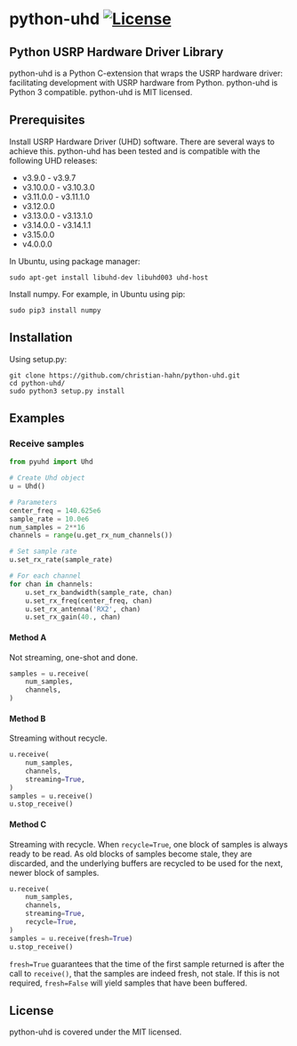# python-uhd [![License](https://img.shields.io/badge/license-MIT-blue.svg)](https://github.com/christian-hahn/python-uhd/blob/master/LICENSE)

## Python USRP Hardware Driver Library

python-uhd is a Python C-extension that wraps the USRP hardware driver: facilitating development with USRP hardware from Python.  python-uhd is Python 3 compatible.  python-uhd is MIT licensed.

## Prerequisites

Install USRP Hardware Driver (UHD) software.  There are several ways to achieve this.  python-uhd has been tested and is compatible with the following UHD releases:

* v3.9.0 - v3.9.7
* v3.10.0.0 - v3.10.3.0
* v3.11.0.0 - v3.11.1.0
* v3.12.0.0
* v3.13.0.0 - v3.13.1.0
* v3.14.0.0 - v3.14.1.1
* v3.15.0.0
* v4.0.0.0

In Ubuntu, using package manager:
``` text
sudo apt-get install libuhd-dev libuhd003 uhd-host
```

Install numpy.  For example, in Ubuntu using pip:
``` text
sudo pip3 install numpy
```

## Installation

Using setup.py:
``` text
git clone https://github.com/christian-hahn/python-uhd.git
cd python-uhd/
sudo python3 setup.py install
```

## Examples

### Receive samples
```python
from pyuhd import Uhd

# Create Uhd object
u = Uhd()

# Parameters
center_freq = 140.625e6
sample_rate = 10.0e6
num_samples = 2**16
channels = range(u.get_rx_num_channels())

# Set sample rate
u.set_rx_rate(sample_rate)

# For each channel
for chan in channels:
    u.set_rx_bandwidth(sample_rate, chan)
    u.set_rx_freq(center_freq, chan)
    u.set_rx_antenna('RX2', chan)
    u.set_rx_gain(40., chan)
```
#### Method A
Not streaming, one-shot and done.
```python
samples = u.receive(
    num_samples,
    channels,
)
```
#### Method B
Streaming without recycle.
```python
u.receive(
    num_samples,
    channels,
    streaming=True,
)
samples = u.receive()
u.stop_receive()
```
#### Method C
Streaming with recycle.  When `recycle=True`, one block of samples is always ready
to be read.  As old blocks of samples become stale, they are discarded, and the
underlying buffers are recycled to be used for the next, newer block of samples.
```python
u.receive(
    num_samples,
    channels,
    streaming=True,
    recycle=True,
)
samples = u.receive(fresh=True)
u.stop_receive()
```
`fresh=True` guarantees that the time of the first sample returned is after the call to
`receive()`, that the samples are indeed fresh, not stale.  If this is not required,
`fresh=False` will yield samples that have been buffered.
## License
python-uhd is covered under the MIT licensed.

